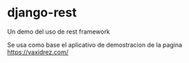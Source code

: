 # django-rest
Un demo del uso de rest framework

Se usa como base el aplicativo de demostracion de la pagina https://vaxidrez.com/
